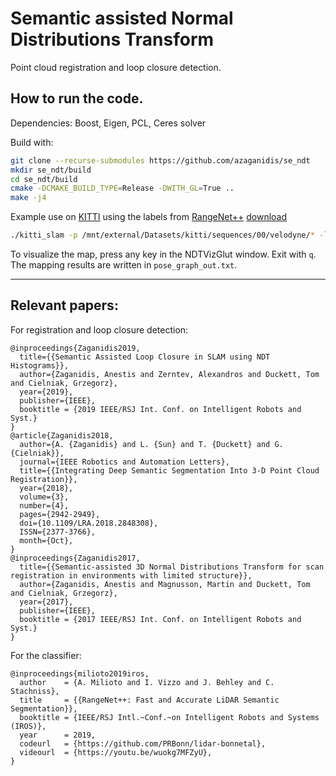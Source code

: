 # Semantic assisted Normal Distributions Transform 
Point cloud registration and loop closure detection.

## How to run the code.
Dependencies: Boost, Eigen, PCL, Ceres solver

Build with:
```bash
git clone --recurse-submodules https://github.com/azaganidis/se_ndt
mkdir se_ndt/build
cd se_ndt/build
cmake -DCMAKE_BUILD_TYPE=Release -DWITH_GL=True ..
make -j4
```

Example use on [KITTI](http://www.cvlibs.net/download.php?file=data_odometry_velodyne.zip) using the labels from [RangeNet++](http://www.ipb.uni-bonn.de/wp-content/papercite-data/pdf/milioto2019iros.pdf) [download](http://www.ipb.uni-bonn.de/html/projects/bonnetal/lidar/semantic/predictions/darknet53-knn.tar.gz)
```bash
./kitti_slam -p /mnt/external/Datasets/kitti/sequences/00/velodyne/* -l /mnt/external/Datasets/kitti/darknet53-knn/darknet53-knn/sequences/00/predictions/* -v
```
To visualize the map, press any key in the NDTVizGlut window. Exit with `q`.
The mapping results are written in `pose_graph_out.txt`.

-----
## Relevant papers:
For registration and loop closure detection:
```
@inproceedings{Zaganidis2019,
  title={{Semantic Assisted Loop Closure in SLAM using NDT Histograms}},
  author={Zaganidis, Anestis and Zerntev, Alexandros and Duckett, Tom and Cielniak, Grzegorz},
  year={2019},
  publisher={IEEE},
  booktitle = {2019 IEEE/RSJ Int. Conf. on Intelligent Robots and Syst.}
}
@article{Zaganidis2018,
  author={A. {Zaganidis} and L. {Sun} and T. {Duckett} and G. {Cielniak}},
  journal={IEEE Robotics and Automation Letters},
  title={{Integrating Deep Semantic Segmentation Into 3-D Point Cloud Registration}},
  year={2018},
  volume={3},
  number={4},
  pages={2942-2949},
  doi={10.1109/LRA.2018.2848308},
  ISSN={2377-3766},
  month={Oct},
}
@inproceedings{Zaganidis2017,
  title={{Semantic-assisted 3D Normal Distributions Transform for scan registration in environments with limited structure}},
  author={Zaganidis, Anestis and Magnusson, Martin and Duckett, Tom and Cielniak, Grzegorz},
  year={2017},
  publisher={IEEE},
  booktitle = {2017 IEEE/RSJ Int. Conf. on Intelligent Robots and Syst.}
}
```
For the classifier:
```
@inproceedings{milioto2019iros,
  author    = {A. Milioto and I. Vizzo and J. Behley and C. Stachniss},
  title     = {{RangeNet++: Fast and Accurate LiDAR Semantic Segmentation}},
  booktitle = {IEEE/RSJ Intl.~Conf.~on Intelligent Robots and Systems (IROS)},
  year      = 2019,
  codeurl   = {https://github.com/PRBonn/lidar-bonnetal},
  videourl  = {https://youtu.be/wuokg7MFZyU},
}
```
